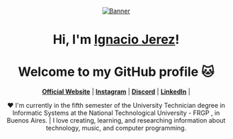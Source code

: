 <p align="center">
  <a href="https://ignaciojerez.com.ar/"><img src="https://media.tenor.com/rH0jFMF5z3AAAAAM/kirito-sao.gif" alt="Banner"></a>
</p>

<h1 align="center">Hi, I'm <a href="https://www.edisonlee55.com">Ignacio Jerez</a>!</h1>
<h1 align="center">Welcome to my GitHub profile 🐱 </h1>

<p align="center">
  <strong><a href="https://ignaciojerez.com.ar/">Official Website</a></strong> |
  <strong><a href="https://www.instagram.com/ignacix.ok/">Instagram</a></strong> |
  <strong><a href="https://discord.com/invite/gfFMgPp2z6">Discord</a></strong> |
  <strong><a href="https://www.linkedin.com/in/ignaciojerez">LinkedIn</a></strong> |  
</p>

<p align="center">❤ I'm currently in the fifth semester of the University Technician degree in Informatic Systems at the National Technological University - FRGP , in Buenos Aires. |  I love creating, learning, and researching information about technology, music, and computer programming.</p>
